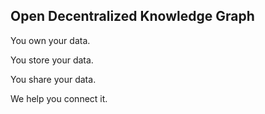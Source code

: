 ## Open Decentralized Knowledge Graph

You own your data.

You store your data.

You share your data. 

We help you connect it.
